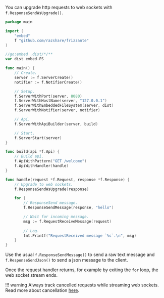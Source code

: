 You can upgrade http requests to web sockets with `f.ResponseSendWsUpgrade()`.

```go
package main

import (
	"embed"
	f "github.com/razshare/frizzante"
)

//go:embed .dist/*/**
var dist embed.FS

func main() {
	// Create.
	server := f.ServerCreate()
	notifier := f.NotifierCreate()

	// Setup.
	f.ServerWithPort(server, 8080)
	f.ServerWithHostName(server, "127.0.0.1")
	f.ServerWithEmbeddedFileSystem(server, dist)
	f.ServerWithNotifier(server, notifier)

	// Api.
	f.ServerWithApiBuilder(server, build)

	// Start.
	f.ServerStart(server)
}

func build(api *f.Api) {
    // Build api.
	f.ApiWithPattern("GET /welcome")
	f.ApiWithHandler(handle)
}

func handle(request *f.Request, response *f.Response) {
    // Upgrade to web sockets.
    f.ResponseSendWsUpgrade(response)

    for {
        // ResponseSend message.
        f.ResponseSendMessage(response, "hello")

        // Wait for incoming message.
        msg := f.RequestReceiveMessage(request)
        
		// Log.
        fmt.Printf("RequestReceived message `%s`.\n", msg)
    }
}
```

Use the usual `f.ResponseSendMessage()` to send a raw text message and `f.ResponseSendJson()` to send a json message to the client.


Once the request handler returns, 
for example by exiting the `for` loop, 
the web socket stream ends.

!!! warning
    Always track cancelled requests while streaming web sockets.<br/>
    Read more about cancellation [here](./cancellation.md).

